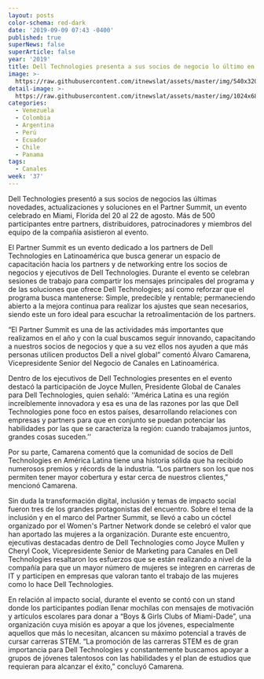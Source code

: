```yaml
---
layout: posts
color-schema: red-dark
date: '2019-09-09 07:43 -0400'
published: true
superNews: false
superArticle: false
year: '2019'
title: Dell Technologies presenta a sus socios de negocio lo último en tecnología
image: >-
  https://raw.githubusercontent.com/itnewslat/assets/master/img/540x320/Dell-Canales-p.jpg
detail-image: >-
  https://raw.githubusercontent.com/itnewslat/assets/master/img/1024x680/Dell-Canales-g.jpg
categories:
  - Venezuela
  - Colombia
  - Argentina
  - Perú
  - Ecuador
  - Chile
  - Panama
tags:
  - Canales
week: '37'
---
```

Dell Technologies presentó a sus socios de negocios las últimas novedades, actualizaciones y soluciones en el Partner Summit, un evento celebrado en Miami, Florida del 20 al 22 de agosto. Más de 500 participantes entre partners, distribuidores, patrocinadores y miembros del equipo de la compañía asistieron al evento. 

El Partner Summit es un evento dedicado a los partners de Dell Technologies en Latinoamérica que busca generar un espacio de capacitación hacia los partners y de networking entre los socios de negocios y ejecutivos de Dell Technologies. Durante el evento se celebran sesiones de trabajo para compartir los mensajes principales del programa y de las soluciones que ofrece Dell Technologies; así como reforzar que el programa busca mantenerse: Simple, predecible y rentable; permaneciendo abierto a la mejora continua para realizar los ajustes que sean necesarios, siendo este un foro ideal para escuchar la retroalimentación de los partners. 

 “El Partner Summit es una de las actividades más importantes que realizamos en el año y con la cual buscamos seguir innovando, capacitando a nuestros socios de negocios y que a su vez ellos nos ayuden a que más personas utilicen productos Dell a nivel global” comentó Álvaro Camarena, Vicepresidente Senior del Negocio de Canales en Latinoamérica.

Dentro de los ejecutivos de Dell Technologies presentes en el evento destacó la participación de Joyce Mullen, Presidente Global de Canales para Dell Technologies, quien señaló: ‘‘América Latina es una región increíblemente innovadora y esa es una de las razones por las que Dell Technologies pone foco en estos países, desarrollando relaciones con empresas y partners para que en conjunto se puedan potenciar las habilidades por las que se caracteriza la región: cuando trabajamos juntos, grandes cosas suceden.’’ 

Por su parte, Camarena comentó que la comunidad de socios de Dell Technologies en América Latina tiene una historia sólida que ha recibido numerosos premios y récords de la industria. “Los partners son los que nos permiten tener mayor cobertura y estar cerca de nuestros clientes,” mencionó Camarena.

Sin duda la transformación digital, inclusión y temas de impacto social fueron tres de los grandes protagonistas del encuentro. Sobre el tema de la inclusión y en el marco del Partner Summit, se llevó a cabo un cóctel organizado por el Women's Partner Network donde se celebró el valor que han aportado las mujeres a la organización. Durante este encuentro, ejecutivas destacadas dentro de Dell Technologies como Joyce Mullen y Cheryl Cook, Vicepresidente Senior de Marketing para Canales en Dell Technologies resaltaron los esfuerzos que se están realizando a nivel de la compañía para que un mayor número de mujeres se integren en carreras de IT y participen en empresas que valoran tanto el trabajo de las mujeres como lo hace Dell Technologies.

En relación al impacto social, durante el evento se contó con un stand donde los participantes podían llenar mochilas con mensajes de motivación y artículos escolares para donar a “Boys & Girls Clubs of Miami-Dade”, una organización cuya misión es apoyar a que los jóvenes, especialmente aquellos que más lo necesitan, alcancen su máximo potencial a través de cursar carreras STEM. “La promoción de las carreras STEM es de gran importancia para Dell Technologies y constantemente buscamos apoyar a grupos de jóvenes talentosos con las habilidades y el plan de estudios que requieran para alcanzar el éxito,” concluyó Camarena.